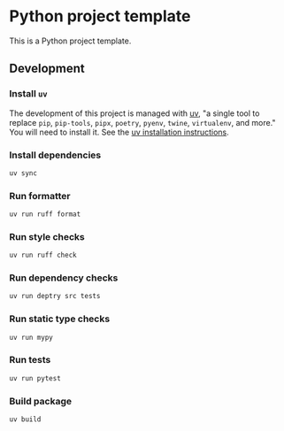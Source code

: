 # Python project template

This is a Python project template.

## Development

### Install `uv`

The development of this project is managed with [uv](https://docs.astral.sh/uv/), "a single tool to replace `pip`, `pip-tools`, `pipx`, `poetry`, `pyenv`, `twine`, `virtualenv`, and more." You will need to install it. See the [uv installation instructions](https://docs.astral.sh/uv/getting-started/installation/).

### Install dependencies

```bash
uv sync
```

### Run formatter

```bash
uv run ruff format
```

### Run style checks

```bash
uv run ruff check
```

### Run dependency checks

```bash
uv run deptry src tests
```

### Run static type checks

```bash
uv run mypy
```

### Run tests

```bash
uv run pytest
```

### Build package

```bash
uv build
```